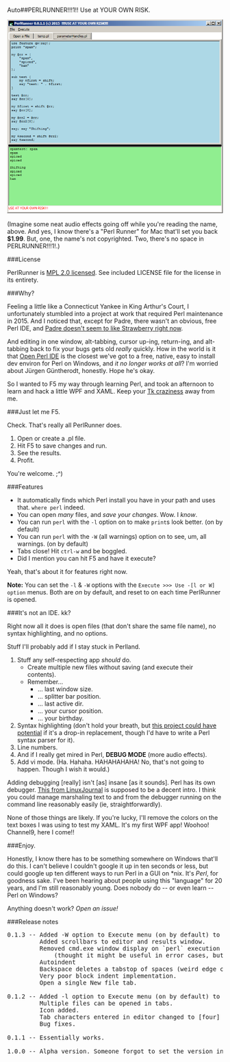 Auto##PERLRUNNER!!!1!! Use at YOUR OWN RISK.

![Screenshot of PERLRUNNER!!!1!!](https://raw.githubusercontent.com/ruffin--/PerlRunner/master/screenshots/runner1.png)

(Imagine some neat audio effects going off while you're reading the name, above. And yes, I know there's a "Perl Runner" for Mac that'll set you back **$1.99**. But, one, the name's not copyrighted. Two, there's no space in PERLRUNNER!!!1!.)

###License

PerlRunner is [MPL 2.0 licensed](https://www.mozilla.org/MPL/2.0/). See included LICENSE file for the license in its entirety.

###Why?

Feeling a little like a Connecticut Yankee in King Arthur's Court, I unfortunately stumbled into a project at work that required Perl maintenance in 2015. And I noticed that, except for Padre, there wasn't an obvious, free Perl IDE, and [Padre doesn't seem to like Strawberry right now](http://myfreakinname.blogspot.com/2015/01/continued-misadventures-in-perl.html#padrefail).

And editing in one window, alt-tabbing, cursor up-ing, return-ing, and alt-tabbing back to fix your bugs gets old *really* quickly. How in the world is it that [Open Perl IDE](http://open-perl-ide.sourceforge.net/) is the closest we've got to a free, native, easy to install dev environ for Perl on Windows, and *it no longer works at all*? I'm worried about Jürgen Güntherodt, honestly. Hope he's okay.

So I wanted to F5 my way through learning Perl, and took an afternoon to learn and hack a little WPF and XAML. Keep your [Tk craziness](http://ptkdb.sourceforge.net/demo.html) away from me.

###Just let me F5.

Check. That's really all PerlRunner does.

1. Open or create a .pl file.
2. Hit F5 to save changes and run.
3. See the results.
4. Profit.

You're welcome. ;^)

###Features

* It automatically finds which Perl install you have in your path and uses that. `where perl` indeed.
* You can open *many* file*s*, and *save your changes*. Wow. I *know*.
* You can run `perl` with the `-l` option on to make `print`s look better. (on by default)
* You can run `perl` with the `-W` (all warnings) option on to see, um, all warnings. (on by default)
* Tabs close! Hit `ctrl-w` and be boggled.
* Did I mention you can hit F5 and have it execute?

Yeah, that's about it for features right now.

**Note:** You can set the `-l` &amp; `-W` options with the `Execute >>> Use -[l or W] option` menus. Both are *on* by default, and reset to on each time PerlRunner is opened. 

###It's not an IDE. kk?

Right now all it does is open files (that don't share the same file name), no syntax highlighting, and no options.

Stuff I'll probably add if I stay stuck in Perlland.

1. Stuff any self-respecting app *should* do.
    * Create multiple new files without saving (and execute their contents).
    * Remember...
	    * ... last window size.
    	* ... splitter bar position.
    	* ... last active dir.
    	* ... your cursor position.
    	* ... your birthday.
2. Syntax highlighting (don't hold your breath, but [this project could have potential](https://github.com/PavelTorgashov/FastColoredTextBox) if it's a drop-in replacement, though I'd have to write a Perl syntax parser for it).
3. Line numbers.
4. And if I really get mired in Perl, **DEBUG MODE** (more audio effects).
5. Add vi mode. (Ha. Hahaha. HAHAHAHAHA! No, that's not going to happen. Though I wish it would.)

Adding debugging [really] isn't [as] insane [as it sounds]. Perl has its own debugger. [This from LinuxJournal](http://www.linuxjournal.com/article/2484) is supposed to be a decent intro. I think you could manage marshaling text to and from the debugger running on the command line reasonably easily (ie, straightforwardly).

None of those things are likely. If you're lucky, I'll remove the colors on the text boxes I was using to test my XAML. It's my first WPF app! Woohoo! Channel9, here I come!!

###Enjoy.

Honestly, I know there has to be something somewhere on Windows that'll do this. I can't believe I couldn't google it up in ten seconds or less, but could google up ten different ways to run Perl in a GUI on \*nix. It's *Perl*, for goodness sake. I've been hearing about people using this "language" for 20 years, and I'm still reasonably young. Does nobody do -- or even learn -- Perl on Windows?

Anything doesn't work? *Open an issue!*

###Release notes

<pre>0.1.3 -- Added -W option to Execute menu (on by default) to add warnings to output window after standard return is inserted.
         Added scrollbars to editor and results window.
         Removed cmd.exe window display on `perl` execution
             (thought it might be useful in error cases, but it's just distracting).
         Autoindent
         Backspace deletes a tabstop of spaces (weird edge cases remain)
         Very poor block indent implementation.
         Open a single New file tab.

0.1.2 -- Added -l option to Execute menu (on by default) to add newlines to `print` statements.
         Multiple files can be opened in tabs.
         Icon added.
         Tab characters entered in editor changed to [four] spaces.
         Bug fixes. 

0.1.1 -- Essentially works.

1.0.0 -- Alpha version. Someone forgot to set the version in the assembly information.
</pre>